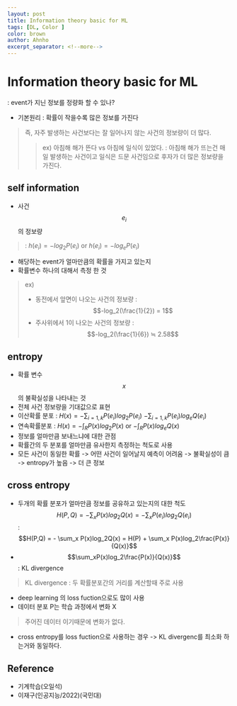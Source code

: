 ```yaml
---
layout: post
title: Information theory basic for ML
tags: [DL, Color ]
color: brown
author: Ahnho
excerpt_separator: <!--more-->
---
```


# Information theory  basic for ML

: event가 지닌 정보를 정량화 할 수 있나?

- 기본원리 : 확률이 작을수록 많은 정보를 가진다

<!--more-->

>  즉, 자주 발생하는 사건보다는 잘 일어나지 않는 사건의 정보량이 더 많다.
>  > ex) 아침해 해가 뜬다 vs 아침에 일식이 있었다. 
>  >  : 아침해 해가 뜨는건 매일 발생하는 사건이고 일식은 드문 사건임으로  후자가 더 많은 정보량을 가진다.


## self information 
- 사건 $$e_i$$ 의 정보량 
> : $h(e_i) =  -log_2P(e_i)$ or $h(e_i) =  -log_eP(e_i)$
- 해당하는 event가 얼마만큼의 확률을 가지고 있는지
- 확률변수 하나의 대해서 측정 한 것
>ex)
>- 동전에서 앞면이 나오는 사건의 정보량 :  $$-log_2(\frac{1}{2}) = 1$$
>- 주사위에서 1이 나오는 사건의 정보량  : $$-log_2(\frac{1}{6}) ≒ 2.58$$

## entropy
- 확률 변수 $$x$$의 불확실성을 나타내는 것
- 전체 사건 정보량을 기대값으로 표현 
- 이산확률 분포 : $H(x) = - \sum_{i =1,k}  P(e_i)log_2P(e_i)$  $-\sum_{i =1,k} P(e_i)log_eQ(e_i)$
- 연속확률분포 : $H(x) = - \int_R  P(x)log_2P(x)$ or $-\int_R P(x)log_eQ(x)$
- 정보를 얼마만큼 보내느냐에 대한 관점
- 확률간의 두 분포를 얼마만큼 유사한지 측정하는 척도로 사용
- 모든 사건이 동일한 확률 -> 어떤 사건이 일어날지 예측이 어려움  -> 불확실성이 큼 -> entropy가 높음 -> 더 큰 정보

## cross entropy
- 두개의 확률 분포가 얼마만큼 정보를 공유하고 있는지의 대한 척도 
 $$ H(P,Q) = - \sum_x P(x)log_2Q(x) = -\sum_x P(e_i)log_2Q(e_i) $$
: $$H(P,Q) = - \sum_x P(x)log_2Q(x) = H(P) + \sum_x P(x)log_2\frac{P(x)}{Q(x)}$$
- $$\sum_xP(x)log_2\frac{P(x)}{Q(x)}$$ : KL divergence
> KL divergence :  두 확률분포간의 거리를 계산할때 주로 사용 
- deep learning 의  loss fuction으로도 많이 사용 
- 데이터  분포 P는 학습 과정에서 변화 X 
> 주어진 데이터 이기때문에 변화가 없다.
- cross entropy를 loss fuction으로 사용하는 경우 -> KL divergenc를 최소화 하는거와 동일하다.

## Reference
- 기계학습(오일석)
- 이재구(인공지능/2022)(국민대)

